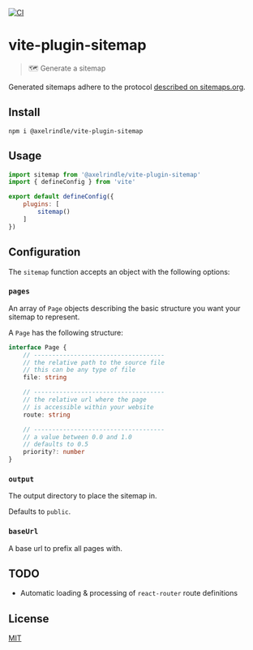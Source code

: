 [![CI](https://github.com/axelrindle/vite-plugin-sitemap/actions/workflows/ci.yml/badge.svg)](https://github.com/axelrindle/vite-plugin-sitemap/actions/workflows/ci.yml)

# vite-plugin-sitemap

> 🗺 Generate a sitemap

Generated sitemaps adhere to the protocol [described on sitemaps.org](https://www.sitemaps.org/protocol.html).

## Install

```
npm i @axelrindle/vite-plugin-sitemap
```

## Usage

```js
import sitemap from '@axelrindle/vite-plugin-sitemap'
import { defineConfig } from 'vite'

export default defineConfig({
    plugins: [
        sitemap()
    ]
})
```

## Configuration

The `sitemap` function accepts an object with the following options:

### `pages`

An array of `Page` objects describing the basic structure you want your
sitemap to represent.

A `Page` has the following structure:

```ts
interface Page {
    // ------------------------------------
    // the relative path to the source file
    // this can be any type of file
    file: string

    // ------------------------------------
    // the relative url where the page
    // is accessible within your website
    route: string

    // ------------------------------------
    // a value between 0.0 and 1.0
    // defaults to 0.5
    priority?: number
}
```

### `output`

The output directory to place the sitemap in.

Defaults to `public`.

### `baseUrl`

A base url to prefix all pages with.

## TODO

- Automatic loading & processing of `react-router` route definitions

## License

[MIT](LICENSE)

